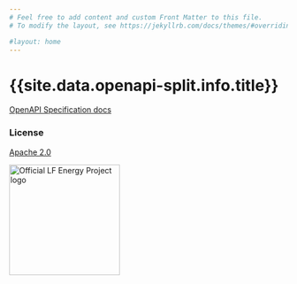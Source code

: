 ```yaml
---
# Feel free to add content and custom Front Matter to this file.
# To modify the layout, see https://jekyllrb.com/docs/themes/#overriding-theme-defaults

#layout: home
---
```



# {{site.data.openapi-split.info.title}}

[OpenAPI Specification docs](https://ge-grid-software.github.io/TROLIE/)

### License

[Apache 2.0](https://github.com/ge-grid-software/TROLIE/blob/main/LICENSE)

<picture>
  <img alt="Official LF Energy Project logo" src="https://artwork.lfenergy.org/other/lf-energy-project/horizontal/color/lf-energy-project-horizontal-color.png" width="200">
</picture>
